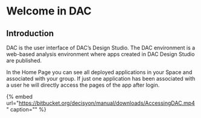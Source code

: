 # Welcome in DAC

## Introduction

DAC is the user interface of DAC’s Design Studio. The DAC environment is a web-based analysis environment where apps created in DAC Design Studio are published.

In the Home Page you can see all deployed applications in your Space and associated with your group. If just one application has been associated with a user he will directly access the pages of the app after login.

{% embed url="https://bitbucket.org/decisyon/manual/downloads/AccessingDAC.mp4" caption="" %}


